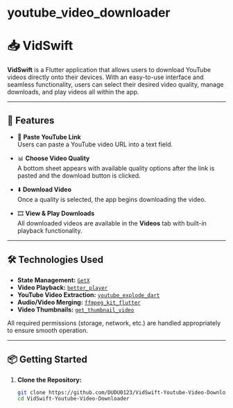# youtube_video_downloader

# 📥 VidSwift

**VidSwift** is a Flutter application that allows users to download YouTube videos directly onto their devices. With an easy-to-use interface and seamless functionality, users can select their desired video quality, manage downloads, and play videos all within the app.

---

## 🚀 Features

- 🔗 **Paste YouTube Link**  
  Users can paste a YouTube video URL into a text field.
  
- 📊 **Choose Video Quality**  
  A bottom sheet appears with available quality options after the link is pasted and the download button is clicked.

- ⬇️ **Download Video**  
  Once a quality is selected, the app begins downloading the video.

- 🎞 **View & Play Downloads**  
  All downloaded videos are available in the **Videos** tab with built-in playback functionality.

---

## 🛠 Technologies Used

- **State Management:** [`GetX`](https://pub.dev/packages/get)
- **Video Playback:** [`better_player`](https://pub.dev/packages/better_player_plus)
- **YouTube Video Extraction:** [`youtube_explode_dart`](https://pub.dev/packages/youtube_explode_dart)
- **Audio/Video Merging:** [`ffmpeg_kit_flutter`](https://pub.dev/packages/ffmpeg_kit_flutter)  
- **Video Thumbnails:** [`get_thumbnail_video`](https://pub.dev/packages/get_thumbnail_video)  

All required permissions (storage, network, etc.) are handled appropriately to ensure smooth operation.

---

## 📦 Getting Started

1. **Clone the Repository:**

   ```bash
   git clone https://github.com/DUDU0123/VidSwift-Youtube-Video-Downloader
   cd VidSwift-Youtube-Video-Downloader
